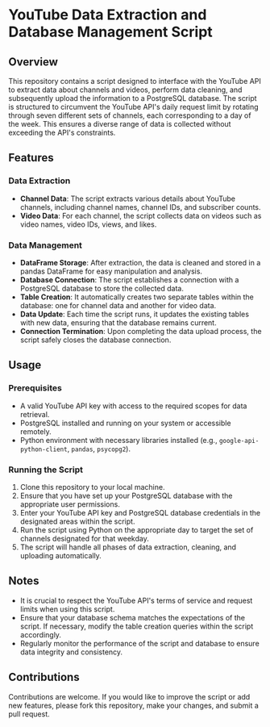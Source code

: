 # YouTube Data Extraction and Database Management Script

## Overview

This repository contains a script designed to interface with the YouTube API to extract data about channels and videos, perform data cleaning, and subsequently upload the information to a PostgreSQL database. The script is structured to circumvent the YouTube API's daily request limit by rotating through seven different sets of channels, each corresponding to a day of the week. This ensures a diverse range of data is collected without exceeding the API's constraints.

## Features

### Data Extraction
- **Channel Data**: The script extracts various details about YouTube channels, including channel names, channel IDs, and subscriber counts.
- **Video Data**: For each channel, the script collects data on videos such as video names, video IDs, views, and likes.

### Data Management
- **DataFrame Storage**: After extraction, the data is cleaned and stored in a pandas DataFrame for easy manipulation and analysis.
- **Database Connection**: The script establishes a connection with a PostgreSQL database to store the collected data.
- **Table Creation**: It automatically creates two separate tables within the database: one for channel data and another for video data.
- **Data Update**: Each time the script runs, it updates the existing tables with new data, ensuring that the database remains current.
- **Connection Termination**: Upon completing the data upload process, the script safely closes the database connection.

## Usage

### Prerequisites
- A valid YouTube API key with access to the required scopes for data retrieval.
- PostgreSQL installed and running on your system or accessible remotely.
- Python environment with necessary libraries installed (e.g., `google-api-python-client`, `pandas`, `psycopg2`).

### Running the Script
1. Clone this repository to your local machine.
2. Ensure that you have set up your PostgreSQL database with the appropriate user permissions.
3. Enter your YouTube API key and PostgreSQL database credentials in the designated areas within the script.
4. Run the script using Python on the appropriate day to target the set of channels designated for that weekday.
5. The script will handle all phases of data extraction, cleaning, and uploading automatically.

## Notes
- It is crucial to respect the YouTube API's terms of service and request limits when using this script.
- Ensure that your database schema matches the expectations of the script. If necessary, modify the table creation queries within the script accordingly.
- Regularly monitor the performance of the script and database to ensure data integrity and consistency.

## Contributions
Contributions are welcome. If you would like to improve the script or add new features, please fork this repository, make your changes, and submit a pull request.
